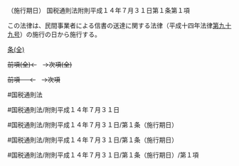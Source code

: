 （施行期日）
国税通則法附則平成１４年７月３１日第１条第１項

この法律は、民間事業者による信書の送達に関する法律（平成十四年法律[第九十九号](国税通則法＿＿＿＿附則平成１４年７月３１日第１条第１項第９９号)）の施行の日から施行する。

[条(全)](国税通則法＿＿＿＿附則平成１４年７月３１日第１条_.md)

~~前項(全)←~~　~~→次項(全)~~

~~前項 　 ←~~　~~→次項~~



#国税通則法

#国税通則法/附則平成１４年７月３１日

#国税通則法/附則平成１４年７月３１日/第１条（施行期日）

#国税通則法/附則平成１４年７月３１日/第１条（施行期日）

#国税通則法/附則平成１４年７月３１日/第１条（施行期日）/第１項

